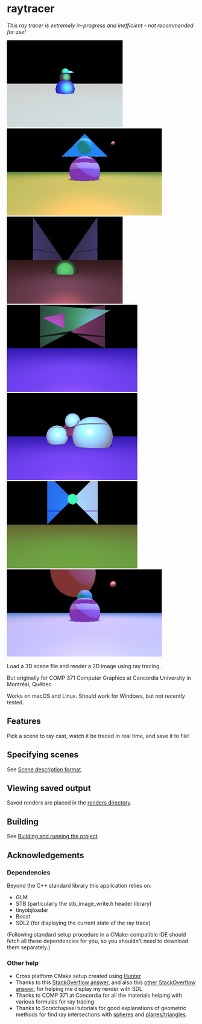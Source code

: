 # raytracer

*This ray tracer is extremely in-progress and inefficient - not recommended for use!*

![](renders/sample_render_1.png) ![](renders/sample_render_2.png) ![](renders/sample_render_3.png) ![](renders/sample_render_4.png) ![](renders/sample_render_5.png) ![](renders/sample_render_6.png) ![](renders/sample_render_7.png)

Load a 3D scene file and render a 2D image using ray tracing.

But originally for COMP 371 Computer Graphics at Concordia University in Montréal, Québec.

Works on macOS and Linux. Should work for Windows, but not recently tested.

## Features

Pick a scene to ray cast, watch it be traced in real time, and save it to file!

## Specifying scenes

See [Scene description format](docs/scenes.md).

## Viewing saved output

Saved renders are placed in the [renders directory](renders/).

## Building

See [Building and running the project](docs/building.md).

## Acknowledgements

### Dependencies

Beyond the C++ standard library this application relies on:
* GLM
* STB (particularly the stb_image_write.h header library)
* tinyobjloader
* Boost
* SDL2 (for displaying the current state of the ray trace)

(Following standard setup procedure in a CMake-compatible IDE should fetch all these dependencies for you, so you shouldn't need to download them separately.)

### Other help

* Cross platform CMake setup created using [Hunter](https://github.com/ruslo/hunter)
* Thanks to this [StackOverflow answer](https://stackoverflow.com/a/35989490/4956731), and also this [other StackOverflow answer](https://stackoverflow.com/a/20091474/4956731), for helping me display my render with SDL
* Thanks to COMP 371 at Concordia for all the materials helping with various formulas for ray tracing
* Thanks to Scratchapixel tutorials for good explanations of geometric methods for find ray intersections with [spheres](https://www.scratchapixel.com/code.php?id=3&origin=/lessons/3d-basic-rendering/introduction-to-ray-tracing) and [planes/triangles](https://www.scratchapixel.com/lessons/3d-basic-rendering/ray-tracing-rendering-a-triangle/ray-triangle-intersection-geometric-solution).
